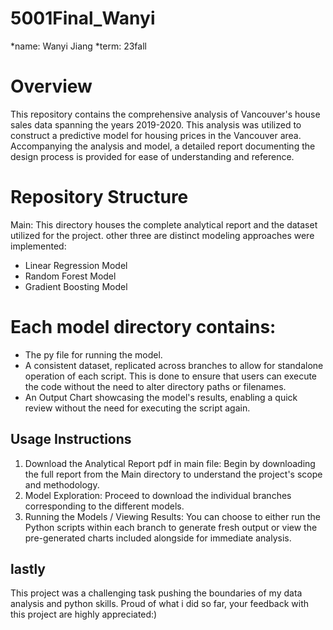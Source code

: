 # 5001Final_Wanyi

*name: Wanyi Jiang
*term: 23fall

# Overview

This repository contains the comprehensive analysis of Vancouver's house sales data spanning the years 2019-2020. This analysis was utilized to construct a predictive model for housing prices in the Vancouver area. Accompanying the analysis and model, a detailed report documenting the design process is provided for ease of understanding and reference.

# Repository Structure

Main: This directory houses the complete analytical report and the dataset utilized for the project.
other three are distinct modeling approaches were implemented:
  - Linear Regression Model
  - Random Forest Model
  - Gradient Boosting Model

# Each model directory contains:
- The py file for running the model.
- A consistent dataset, replicated across branches to allow for standalone operation of each script. This is done to ensure that users can execute the code without the need to alter directory paths or filenames.
- An Output Chart showcasing the model's results, enabling a quick review without the need for executing the script again.

## Usage Instructions

1. Download the Analytical Report pdf in main file: Begin by downloading the full report from the Main directory to understand the project's scope and methodology.
2. Model Exploration: Proceed to download the individual branches corresponding to the different models.
3. Running the Models / Viewing Results: You can choose to either run the Python scripts within each branch to generate fresh output or view the pre-generated charts included alongside for immediate analysis.

## lastly

This project was a challenging task pushing the boundaries of my data analysis and python skills. Proud of what i did so far, your feedback with this project are highly appreciated:)

